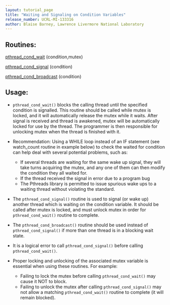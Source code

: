 ```yaml
---
layout: tutorial_page 
title: "Waiting and Signaling on Condition Variables"
release_number: UCRL-MI-133316
author: Blaise Barney, Lawrence Livermore National Laboratory
---
```

## Routines:
[pthread_cond_wait](man/pthread_cond_wait.txt) (condition,mutex)
    
[pthread_cond_signal](man/pthread_cond_signal.txt) (condition)
    
[pthread_cond_broadcast](man/pthread_cond_broadcast.txt) (condition)

## Usage:

- `pthread_cond_wait()` blocks the calling thread until the specified condition is signalled. This routine should be called while mutex is locked, and it will automatically release the mutex while it waits. After signal is received and thread is awakened, mutex will be automatically locked for use by the thread. The programmer is then responsible for unlocking mutex when the thread is finished with it.
- Recommendation: Using a WHILE loop instead of an IF statement (see watch_count routine in example below) to check the waited for condition can help deal with several potential problems, such as:

  - If several threads are waiting for the same wake up signal, they will take turns acquiring the mutex, and any one of them can then modify the condition they all waited for.
  - If the thread received the signal in error due to a program bug
  - The Pthreads library is permitted to issue spurious wake ups to a waiting thread without violating the standard.

- The `pthread_cond_signal()` routine is used to signal (or wake up) another thread which is waiting on the condition variable. It should be called after mutex is locked, and must unlock mutex in order for `pthread_cond_wait()` routine to complete.
- The `pthread_cond_broadcast()` routine should be used instead of `pthread_cond_signal()` if more than one thread is in a blocking wait state.
- It is a logical error to call `pthread_cond_signal()` before calling `pthread_cond_wait()`.
- Proper locking and unlocking of the associated mutex variable is essential when using these routines. For example:
  - Failing to lock the mutex before calling `pthread_cond_wait()` may cause it NOT to block.
  - Failing to unlock the mutex after calling `pthread_cond_signal()` may not allow a matching `pthread_cond_wait()` routine to complete (it will remain blocked).
